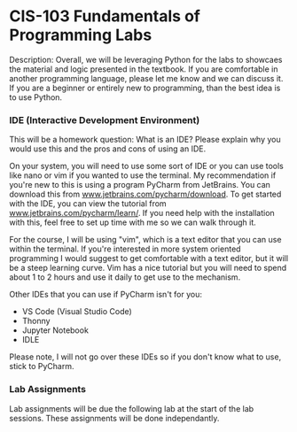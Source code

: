 # CIS-103 Fundamentals of Programming Labs

Description: Overall, we will be leveraging Python for the labs to showcaes the material and logic presented in the textbook. If you are comfortable in another programming language, please let me know and we can discuss it. If you are a beginner or entirely new to programming, than the best idea is to use Python.

### IDE (Interactive Development Environment)

This will be a homework question: What is an IDE? Please explain why you would use this and the pros and cons of using an IDE. 

On your system, you will need to use some sort of IDE or you can use tools like nano or vim if you wanted to use the terminal. My recommendation if you're new to this is using a program PyCharm from JetBrains. You can download this from www.jetbrains.com/pycharm/download. To get started with the IDE, you can view the tutorial from www.jetbrains.com/pycharm/learn/. If you need help with the installation with this, feel free to set up time with me so we can walk through it. 

For the course, I will be using "vim", which is a text editor that you can use within the terminal. If you're interested in more system oriented programming I would suggest to get comfortable with a text editor, but it will be a steep learning curve. Vim has a nice tutorial but you will need to spend about 1 to 2 hours and use it daily to get use to the mechanism. 

Other IDEs that you can use if PyCharm isn't for you: 

- VS Code (Visual Studio Code)
- Thonny 
- Jupyter Notebook 
- IDLE 

Please note, I will not go over these IDEs so if you don't know what to use, stick to PyCharm.  

### Lab Assignments

Lab assignments will be due the following lab at the start of the lab sessions. These assignments will be done independantly. 
